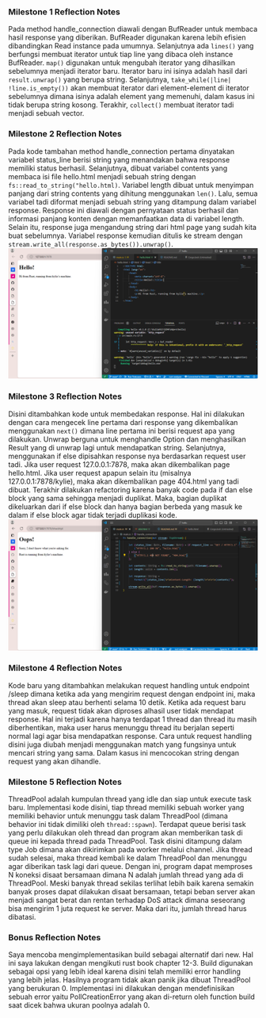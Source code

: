 ### Milestone 1 Reflection Notes
Pada method handle_connection diawali dengan BufReader untuk membaca hasil response yang diberikan. BufReader digunakan karena lebih efisien dibandingkan Read instance pada umumnya. Selanjutnya ada ```lines()``` yang berfungsi membuat iterator untuk tiap line yang dibaca oleh instance BufReader. ```map()``` digunakan untuk mengubah iterator yang dihasilkan sebelumnya menjadi iterator baru. Iterator baru ini isinya adalah hasil dari ```result.unwrap()``` yang berupa string. Selanjutnya, ```take_while(|line| !line.is_empty())``` akan membuat iterator dari element-element di iterator sebelumnya dimana isinya adalah element yang memenuhi, dalam kasus ini tidak berupa string kosong. Terakhir, ```collect()``` membuat iterator tadi menjadi sebuah vector.

### Milestone 2 Reflection Notes
Pada kode tambahan method handle_connection pertama dinyatakan variabel status_line berisi string yang menandakan bahwa response memiliki status berhasil. Selanjutnya, dibuat variabel contents yang membaca isi file hello.html menjadi sebuah string dengan ```fs::read_to_string("hello.html)```. Variabel length dibuat untuk menyimpan panjang dari string contents yang dihitung menggunakan ```len()```. Lalu, semua variabel tadi diformat menjadi sebuah string yang ditampung dalam variabel response. Response ini diawali dengan pernyataan status berhasil dan informasi panjang konten dengan memanfaatkan data di variabel length. Selain itu, response juga mengandung string dari html page yang sudah kita buat sebelumnya. Variabel response kemudian ditulis ke stream dengan ```stream.write_all(response.as_bytes()).unwrap()```.
![Commit 2 screen capture](images/commit2.png)

### Milestone 3 Reflection Notes
Disini ditambahkan kode untuk membedakan response. Hal ini dilakukan dengan cara mengecek line pertama dari response yang dikembalikan menggunakan ```next()``` dimana line pertama ini berisi request apa yang dilakukan. Unwrap berguna untuk menghandle Option dan menghasilkan Result yang di unwrap lagi untuk mendapatkan string. Selanjutnya, menggunakan if else dipisahkan response nya berdasarkan request user tadi. Jika user request 127.0.0.1:7878, maka akan dikembalikan page hello.html. Jika user request apapun selain itu (misalnya 127.0.0.1:7878/kylie), maka akan dikembalikan page 404.html yang tadi dibuat. Terakhir dilakukan refactoring karena banyak code pada if dan else block yang sama sehingga menjadi duplikat. Maka, bagian duplikat dikeluarkan dari if else block dan hanya bagian berbeda yang masuk ke dalam if else block agar tidak terjadi duplikasi kode.
![Commit 3 screen capture](images/commit3.png)

### Milestone 4 Reflection Notes
Kode baru yang ditambahkan melakukan request handling untuk endpoint /sleep dimana ketika ada yang mengirim request dengan endpoint ini, maka thread akan sleep atau berhenti selama 10 detik. Ketika ada request baru yang masuk, request tidak akan diproses alhasil user tidak mendapat response. Hal ini terjadi karena hanya terdapat 1 thread dan thread itu masih diberhentikan, maka user harus menunggu thread itu berjalan seperti normal lagi agar bisa mendapatkan response. Cara untuk request handling disini juga diubah menjadi menggunakan match yang fungsinya untuk mencari string yang sama. Dalam kasus ini mencocokan string dengan request yang akan dihandle.

### Milestone 5 Reflection Notes
ThreadPool adalah kumpulan thread yang idle dan siap untuk execute task baru. Implementasi kode disini, tiap thread memiliki sebuah worker yang memiliki behavior untuk menunggu task dalam ThreadPool (dimana behavior ini tidak dimiliki oleh ```thread::spawn```). Terdapat queue berisi task yang perlu dilakukan oleh thread dan program akan memberikan task di queue ini kepada thread pada ThreadPool. Task disini ditampung dalam type Job dimana akan dikirimkan pada worker melalui channel. Jika thread sudah selesai, maka thread kembali ke dalam ThreadPool dan menunggu agar diberikan task lagi dari queue. Dengan ini, program dapat memproses N koneksi disaat bersamaan dimana N adalah jumlah thread yang ada di ThreadPool. Meski banyak thread sekilas terlihat lebih baik karena semakin banyak proses dapat dilakukan disaat bersamaan, tetapi beban server akan menjadi sangat berat dan rentan terhadap DoS attack dimana seseorang bisa mengirim 1 juta request ke server. Maka dari itu, jumlah thread harus dibatasi.

### Bonus Reflection Notes
Saya mencoba mengimplementasikan build sebagai alternatif dari new. Hal ini saya lakukan dengan mengikuti rust book chapter 12-3. Build digunakan sebagai opsi yang lebih ideal karena disini telah memiliki error handling yang lebih jelas. Hasilnya program tidak akan panik jika dibuat ThreadPool yang berukuran 0. Implementasi ini dilakukan dengan mendefinisikan sebuah error yaitu PollCreationError yang akan di-return oleh function build saat dicek bahwa ukuran poolnya adalah 0.